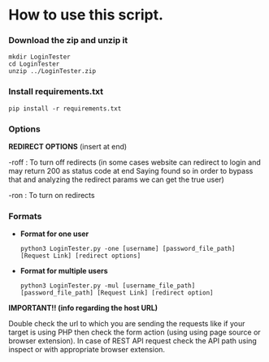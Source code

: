 # How to use this script.

### Download the zip and unzip it

```shell
mkdir LoginTester
cd LoginTester
unzip ../LoginTester.zip
```

### Install requirements.txt

```shell
pip install -r requirements.txt
```

### Options

**REDIRECT OPTIONS** (insert at end)

-roff : To turn off redirects (in some cases website can redirect to login and may return 200 as status code at end Saying found so in order to bypass that and analyzing the redirect params we can get the true user)

-ron : To turn on redirects

### Formats

- **Format for one user**

  ```shell
  python3 LoginTester.py -one [username] [password_file_path] [Request Link] [redirect options]
  ```

- **Format for multiple users**
  ```shell
  python3 LoginTester.py -mul [username_file_path] [password_file_path] [Request Link] [redirect option]
  ```

**IMPORTANT!! (info regarding the host URL)**

Double check the url to which you are sending the requests like if your target is using PHP then check the form action (using using page source or browser extension).
In case of REST API request check the API path using inspect or with appropriate browser extension.
